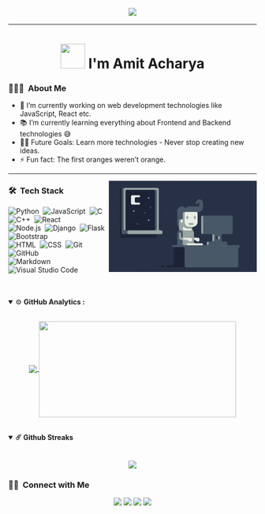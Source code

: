 <p align="center">
  <img src="https://github.com/thompsonemerson/thompsonemerson/raw/master/cover-thompson.png" height="200"/>
</p>
<hr>

<h1 align="center"><img src="https://i.pinimg.com/originals/00/4b/17/004b173f6e3d6843df10114e087f30a8.gif" width="50" height="50" /> I'm Amit Acharya</h1>

### 👨🏻‍💻 &nbsp;About Me


- 🔭 I’m currently working on web development technologies like JavaScript, React etc.
- 📚 I’m currently learning everything about Frontend and Backend technologies 😅
- 💪🏼 Future Goals: Learn more technologies - Never stop creating new ideas.
- ⚡ Fun fact: The first oranges weren’t orange.

---

<!-- <img align="right" alt="GIF" src="https://github.com/abhisheknaiidu/abhisheknaiidu/blob/master/code.gif?raw=true" width="500" height="250" /> -->
<img alt="Night Coding" src="https://raw.githubusercontent.com/AVS1508/AVS1508/master/assets/Night-Coding.gif" align="right"/>


### 🛠 &nbsp;Tech Stack

![Python](https://img.shields.io/badge/-Python-05122A?style=flat&logo=python)&nbsp;
![JavaScript](https://img.shields.io/badge/-JavaScript-05122A?style=flat&logo=javascript)&nbsp;
![C](https://img.shields.io/badge/-C-05122A?style=flat&logo=C&logoColor=A8B9CC)&nbsp;
![C++](https://img.shields.io/badge/-C++-05122A?style=flat&logo=C%2B%2B&logoColor=00599C)&nbsp;
![React](https://img.shields.io/badge/-React-05122A?style=flat&logo=react)\
![Node.js](https://img.shields.io/badge/-Node.js-05122A?style=flat&logo=node.js)&nbsp;
![Django](https://img.shields.io/badge/-Django-05122A?style=flat&logo=django&logoColor=092E20)&nbsp;
![Flask](https://img.shields.io/badge/-Flask-05122A?style=flat&logo=flask)&nbsp;
![Bootstrap](https://img.shields.io/badge/-Bootstrap-05122A?style=flat&logo=bootstrap&logoColor=563D7C)\
![HTML](https://img.shields.io/badge/-HTML-05122A?style=flat&logo=HTML5)&nbsp;
![CSS](https://img.shields.io/badge/-CSS-05122A?style=flat&logo=CSS3&logoColor=1572B6)&nbsp;
![Git](https://img.shields.io/badge/-Git-05122A?style=flat&logo=git)&nbsp;
![GitHub](https://img.shields.io/badge/-GitHub-05122A?style=flat&logo=github)\
![Markdown](https://img.shields.io/badge/-Markdown-05122A?style=flat&logo=markdown)
![Visual Studio Code](https://img.shields.io/badge/-Visual%20Studio%20Code-05122A?style=flat&logo=visual-studio-code&logoColor=007ACC)&nbsp;


<br>
<br>
<details open="">
<summary>
  <g-emoji class="g-emoji" alias="chart_with_upwards_trend" fallback-src="https://github.githubassets.com/images/icons/emoji/unicode/1f4c8.png">⚙️</g-emoji>
  <strong> GitHub Analytics : </strong>
</summary>
<br>

<p align="center">
  <a href="https://github.com/meamitacharya">
    <img align="center" width="400px" src="https://github-readme-stats.vercel.app/api?username=meamitacharya&show_icons=true&hide_border=true&theme=nord&count_private=true&include_all_commits=true"/>
  </a>
  <a href="https://github.com/meamitacharya">
    <img align="center" height="195px"  width="400px" src="https://github-readme-stats.vercel.app/api/top-langs/?username=meamitacharya&theme=nord&langs_count=4&layout=compact&hide_border=true" />
  </a>
  
</p>
</details>
<br>

<details open="">	
  <summary><b>☄️ Github Streaks</b></summary>

  <br />

  <p align="center">
    <a href="https://github.com/meamitacharya">
      <img  align="center" height="180em" src="https://github-readme-streak-stats.herokuapp.com/?user=meamitacharya&hide_border=true&theme=nord" />
    </a>
  
   </p>
</details>

### 🤝🏻 &nbsp;Connect with Me

<p align="center">
<a href="https://linkedin.com/in/meamitacharya"><img src="https://img.shields.io/badge/-LinkedIn-0e76a8?style=flat-square&logo=Linkedin&logoColor=white"/></a>
<a href="https://amitacharya.com.np"><img src="https://img.shields.io/badge/Website-3b5998?style=flat-square&logo=google-chrome&logoColor=white"/></a>
<a href="https://twitter.com/meamitacharya"><img src="https://img.shields.io/badge/-Twitter-00acee?style=flat-square&logo=Twitter&logoColor=white"/></a>
<a href="https://instagram.com/meamitacharya"><img src="https://img.shields.io/badge/-Instagram-e4405f?style=flat-square&logo=Instagram&logoColor=white"/></a>
</p>

<!-- 
[![Linkedin Badge](https://img.shields.io/badge/-LinkedIn-0e76a8?style=flat-square&logo=Linkedin&logoColor=white)](https://linkedin.com/in/iampavangandhi)
[![Website Badge](https://img.shields.io/badge/Website-3b5998?style=flat-square&logo=google-chrome&logoColor=white)](https://iampavangandhi.github.io/)
[![Twitter Badge](https://img.shields.io/badge/-Twitter-00acee?style=flat-square&logo=Twitter&logoColor=white)](https://twitter.com/iampavangandhi)
[![Instagram Badge](https://img.shields.io/badge/-Instagram-e4405f?style=flat-square&logo=Instagram&logoColor=white)](https://instagram.com/iampavangandhi/)
[![Telegram Badge](https://img.shields.io/badge/-Telegram-0088cc?style=flat-square&logo=Telegram&logoColor=white)](https://t.me/iampavangandhi) -->





